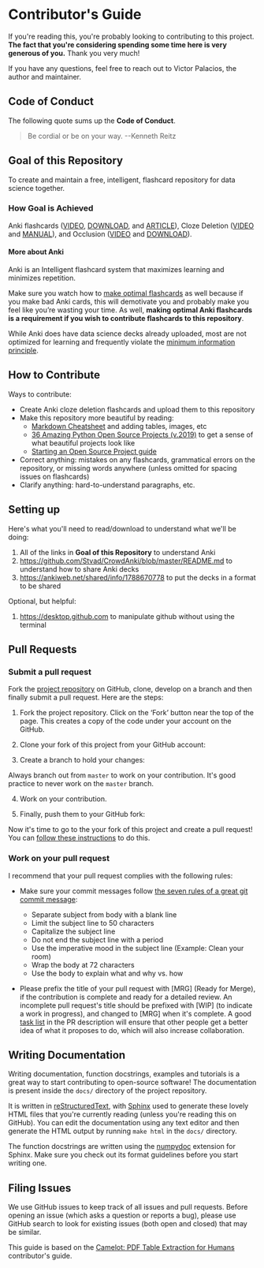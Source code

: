 # Contributor's Guide

If you're reading this, you're probably looking to contributing to this project. 
**The fact that you're considering spending some time here is very generous of you.**
Thank you very much!

If you have any questions, feel free to reach out to Victor Palacios, the author and maintainer.

## Code of Conduct

The following quote sums up the **Code of Conduct**.

   > Be cordial or be on your way. --Kenneth Reitz

## Goal of this Repository

To create and maintain a free, intelligent, flashcard repository for data science together. 

### How Goal is Achieved

Anki flashcards ([VIDEO](https://youtu.be/FHVOAr8MxxQ?t=88), [DOWNLOAD](https://apps.ankiweb.net), and [ARTICLE](https://www.freecodecamp.org/news/use-spaced-repetition-with-anki-to-learn-to-code-faster-7c334d448c3c/)),
Cloze Deletion ([VIDEO](https://www.youtube.com/watch?v=IRY1rYxd9EM) and [MANUAL](https://apps.ankiweb.net/docs/manual.html#cloze-deletion)), and
Occlusion ([VIDEO](https://www.youtube.com/watch?v=c-4xOe79epU&list=PL3MozITKTz5YFHDGB19ypxcYfJ1ITk_6o&index=2&t=0s) and [DOWNLOAD](https://ankiweb.net/shared/info/1374772155)).

#### More about Anki

Anki is an Intelligent flashcard system that maximizes learning and minimizes repetition.

Make sure you watch how to [make optimal flashcards](https://www.youtube.com/watch?v=AbvaITy3oeQ) as well because if you make bad Anki cards, this will demotivate you and probably make you feel like you’re wasting your time. As well, **making optimal Anki flashcards is a requirement if you wish to contribute flashcards to this repository**.

While Anki does have data science decks already uploaded, most are not optimized for learning and frequently violate the [minimum information principle](https://supermemo.guru/wiki/Minimum_information_principle).

## How to Contribute

Ways to contribute:
 - Create Anki cloze deletion flashcards and upload them to this repository
 - Make this repository more beautiful by reading:
   - [Markdown Cheatsheet](https://github.com/adam-p/markdown-here/wiki/Markdown-Cheatsheet) and adding tables, images, etc
   - [36 Amazing Python Open Source Projects (v.2019)](https://medium.mybridge.co/36-amazing-python-open-source-projects-v-2019-2fe058d79450) to get a sense of what beautiful projects look like
   - [Starting an Open Source Project guide](https://opensource.guide/starting-a-project/)
 - Correct anything: mistakes on any flashcards, grammatical errors on the repository, or missing words anywhere (unless omitted for spacing issues on flashcards)
 - Clarify anything: hard-to-understand paragraphs, etc.

## Setting up

Here's what you'll need to read/download to understand what we'll be doing:

1. All of the links in **Goal of this Repository** to understand Anki
2. https://github.com/Stvad/CrowdAnki/blob/master/README.md to understand how to share Anki decks
3. https://ankiweb.net/shared/info/1788670778 to put the decks in a format to be shared

Optional, but helpful:

1. https://desktop.github.com to manipulate github without using the terminal

## Pull Requests

### Submit a pull request

Fork the [project repository](https://github.com/Victor-Palacios/Data_Science_Interview_Questions_using_Cloze_Deletion) on GitHub, clone, develop on a branch and then finally submit a pull request. Here are the steps:

1. Fork the project repository. Click on the ‘Fork’ button near the top of the page. This creates a copy of the code under your account on the GitHub.

2. Clone your fork of this project from your GitHub account:

3. Create a branch to hold your changes:

Always branch out from `master` to work on your contribution. 
It's good practice to never work on the `master` branch.

4. Work on your contribution. 

5. Finally, push them to your GitHub fork:

Now it's time to go to the your fork of this project and create a pull request! 
You can [follow these instructions](https://help.github.com/articles/creating-a-pull-request-from-a-fork/) to do this.

### Work on your pull request

I recommend that your pull request complies with the following rules:

- Make sure your commit messages follow [the seven rules of a great git commit message](https://chris.beams.io/posts/git-commit/):
    - Separate subject from body with a blank line
    - Limit the subject line to 50 characters
    - Capitalize the subject line
    - Do not end the subject line with a period
    - Use the imperative mood in the subject line (Example: Clean your room)
    - Wrap the body at 72 characters
    - Use the body to explain what and why vs. how

- Please prefix the title of your pull request with [MRG] (Ready for Merge), if the contribution is complete and ready for a detailed review. An incomplete pull request's title should be prefixed with [WIP] (to indicate a work in progress), and changed to [MRG] when it's complete. A good [task list](https://blog.github.com/2013-01-09-task-lists-in-gfm-issues-pulls-comments/) in the PR description will ensure that other people get a better idea of what it proposes to do, which will also increase collaboration.

## Writing Documentation

Writing documentation, function docstrings, examples and tutorials is a great way to start contributing to open-source software! The documentation is present inside the `docs/` directory of the project repository.

It is written in [reStructuredText](https://en.wikipedia.org/wiki/ReStructuredText), with [Sphinx](http://www.sphinx-doc.org/en/master/) used to generate these lovely HTML files that you're currently reading (unless you're reading this on GitHub). You can edit the documentation using any text editor and then generate the HTML output by running `make html` in the `docs/` directory.

The function docstrings are written using the [numpydoc](https://numpydoc.readthedocs.io/en/latest/format.html) extension for Sphinx. Make sure you check out its format guidelines before you start writing one.

## Filing Issues

We use GitHub issues to keep track of all issues and pull requests. Before opening an issue (which asks a question or reports a bug), please use GitHub search to look for existing issues (both open and closed) that may be similar.

This guide is based on the [Camelot: PDF Table Extraction for Humans](https://github.com/atlanhq/camelot/blob/master/CONTRIBUTING.md) contributor's guide.
